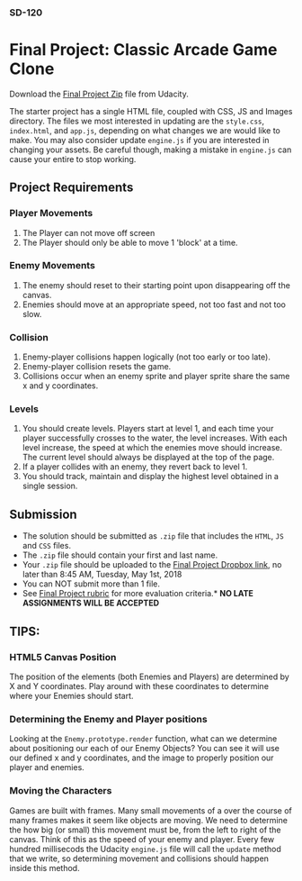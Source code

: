 ### SD-120 

# Final Project: Classic Arcade Game Clone

Download the [Final Project Zip](https://github.com/udacity/frontend-nanodegree-arcade-game/archive/master.zip) file from Udacity.

The starter project has a single HTML file, coupled with CSS, JS and Images directory. The files we most interested in updating are the   `style.css`, `index.html`, and `app.js`, depending on what changes we are would like to make. You may also consider update `engine.js` if you are interested in changing your assets. Be careful though, making a mistake in `engine.js` can cause your entire to stop working.


## Project Requirements

### Player Movements
1. The Player can not move off screen
2. The Player should only be able to move 1 'block' at a time.

### Enemy Movements
1. The enemy should reset to their starting point upon disappearing off the canvas.
2. Enemies should move at an appropriate speed, not too fast and not too slow.

### Collision
1. Enemy-player collisions happen logically (not too early or too late).
2. Enemy-player collision resets the game.
3. Collisions occur when an enemy sprite and player sprite share the same x and y coordinates.

### Levels
1. You should create levels. Players start at level 1, and each time your player successfully crosses to the water, the level increases. With each level increase, the speed at which the enemies move should increase. The current level should always be displayed at the top of the page.
2. If a player collides with an enemy, they revert back to level 1.
3. You should track, maintain and display the highest level obtained in a single session.

## Submission

* The solution should be submitted as `.zip` file that includes the `HTML`, `JS` and `CSS` files. 
* The `.zip` file should contain your first and last name.
* Your `.zip` file should be uploaded to the [Final Project Dropbox link](https://www.dropbox.com/request/pRx8bO17SyUjGzKFysuq), no later than 8:45 AM, Tuesday, May 1st, 2018
* You can NOT submit more than 1 file. 
* See [Final Project rubric](https://github.com/jniziol/JavascriptBasics/raw/master/Final%20Project%20Rubric.pdf) for more evaluation criteria.* 
**NO LATE ASSIGNMENTS WILL BE ACCEPTED**

## TIPS:

### HTML5 Canvas Position
The position of the elements (both Enemies and Players) are determined by X and Y coordinates. Play around with these coordinates to determine where your Enemies should start.

### Determining the Enemy and Player positions
Looking at the `Enemy.prototype.render` function, what can we determine about positioning our each of our Enemy Objects? You can see it will use our defined x and y coordinates, and the image to properly position our player and enemies.

### Moving the Characters
Games are built with frames. Many small movements of a over the course of many frames makes it seem like objects
are moving. We need to determine the how big (or small) this movement must be, from the left to right of the canvas. Think of this as the speed of your enemy and player. Every few hundred millisecods the Udacity `engine.js` file will call the `update` method that we write, so determining movement and collisions should happen inside this method.
